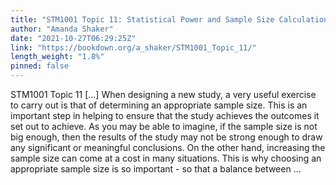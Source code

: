 ```yaml
---
title: "STM1001 Topic 11: Statistical Power and Sample Size Calculation"
author: "Amanda Shaker"
date: "2021-10-27T06:29:25Z"
link: "https://bookdown.org/a_shaker/STM1001_Topic_11/"
length_weight: "1.8%"
pinned: false
---
```


STM1001 Topic 11 [...] When designing a new study, a very useful exercise to carry out is that of determining an appropriate sample size. This is an important step in helping to ensure that the study achieves the outcomes it set out to achieve. As you may be able to imagine, if the sample size is not big enough, then the results of the study may not be strong enough to draw any significant or meaningful conclusions. On the other hand, increasing the sample size can come at a cost in many situations. This is why choosing an appropriate sample size is so important - so that a balance between ...

